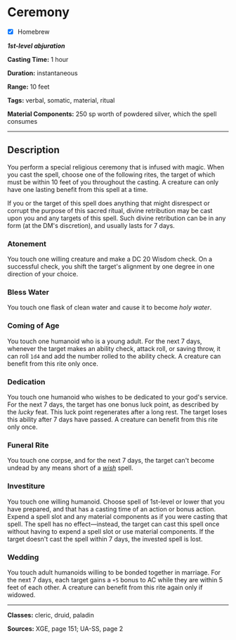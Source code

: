 # Ceremony

- [x] Homebrew

***1st-level abjuration***

**Casting Time:** 1 hour

**Duration:** instantaneous

**Range:** 10 feet

**Tags:** verbal, somatic, material, ritual

**Material Components:** 250 sp worth of powdered silver, which the spell consumes

---

## Description
You perform a special religious ceremony that is infused with magic. When you cast the spell, choose one of the following rites, the target of which must be within 10 feet of you throughout the casting. A creature can only have one lasting benefit from this spell at a time.

If you or the target of this spell does anything that might disrespect or corrupt the purpose of this sacred ritual, divine retribution may be cast upon you and any targets of this spell. Such divine retribution can be in any form (at the DM's discretion), and usually lasts for 7 days.

### Atonement
You touch one willing creature and make a DC 20 Wisdom check. On a successful check, you shift the target's alignment by one degree in one direction of your choice.

### Bless Water
You touch one flask of clean water and cause it to become *holy water*.

### Coming of Age
You touch one humanoid who is a young adult. For the next 7 days, whenever the target makes an ability check, attack roll, or saving throw, it can roll `1d4` and add the number rolled to the ability check. A creature can benefit from this rite only once.

### Dedication
You touch one humanoid who wishes to be dedicated to your god's service. For the next 7 days, the target has one bonus luck point, as described by the *lucky* feat. This luck point regenerates after a long rest. The target loses this ability after 7 days have passed. A creature can benefit from this rite only once.

### Funeral Rite
You touch one corpse, and for the next 7 days, the target can't become undead by any means short of a [*wish*](../level-9/wish) spell.

### Investiture
You touch one willing humanoid. Choose spell of 1st-level or lower that you have prepared, and that has a casting time of an action or bonus action. Expend a spell slot and any material components as if you were casting that spell. The spell has no effect&mdash;instead, the target can cast this spell once without having to expend a spell slot or use material components. If the target doesn't cast the spell within 7 days, the invested spell is lost.

### Wedding
You touch adult humanoids willing to be bonded together in marriage. For the next 7 days, each target gains a `+5` bonus to AC while they are within 5 feet of each other. A creature can benefit from this rite again only if widowed.

---

**Classes:** cleric, druid, paladin

**Sources:** XGE, page 151; UA-SS, page 2
